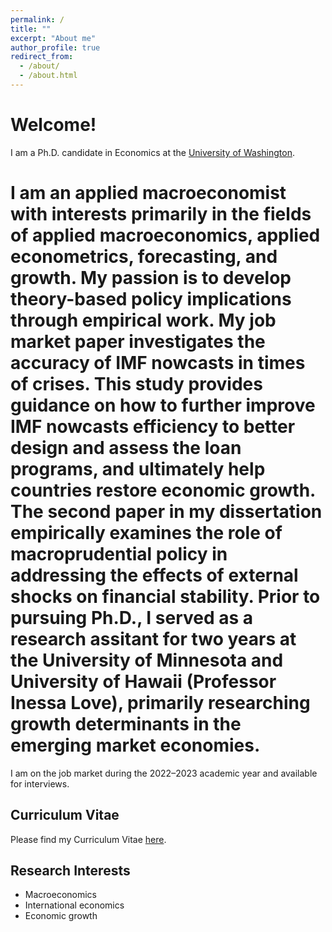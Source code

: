 ```yaml
---
permalink: /
title: ""
excerpt: "About me"
author_profile: true
redirect_from: 
  - /about/
  - /about.html
---
```


Welcome! 
======
I am a Ph.D. candidate in Economics at the [University of Washington](https://econ.washington.edu/).

# I am an applied macroeconomist with interests primarily in the fields of applied macroeconomics, applied econometrics, forecasting, and growth. My passion is to develop theory-based policy implications through empirical work. My job market paper investigates the accuracy of IMF nowcasts in times of crises. This study provides guidance on how to further improve IMF nowcasts efficiency to better design and assess the loan programs, and ultimately help countries restore economic growth. The second paper in my dissertation empirically examines the role of macroprudential policy in addressing the effects of external shocks on financial stability. Prior to pursuing Ph.D., I served as a research assitant for two years at the University of Minnesota and University of Hawaii (Professor Inessa Love), primarily researching growth determinants in the emerging market economies.

I am on the job market during the 2022–2023 academic year and available for interviews.


Curriculum Vitae
------
Please find my Curriculum Vitae  [here](https://github.com/gani-nurmukhametov/gani-nurmukhametov.github.io/blob/master/files/GaniNurmukhametov_CV.pdf.pdf).


Research Interests
------
* Macroeconomics
* International economics
* Economic growth
